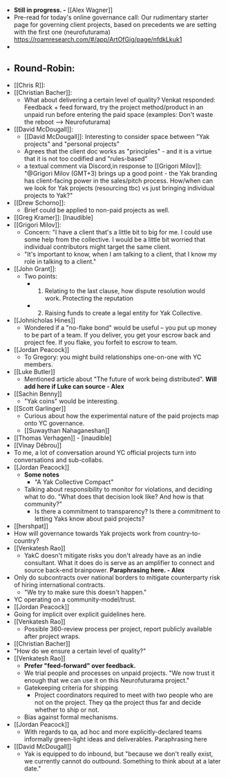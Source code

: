 - __Still in progress. -__ [[Alex Wagner]]
- Pre-read for today's online governance call: Our rudimentary starter page for governing client projects, based on precedents we are setting with the first one (neurofuturama) https://roamresearch.com/#/app/ArtOfGig/page/nfdkLkuk1
- 
- ## Round-Robin:
- [[Chris R]]:
- [[Christian Bacher]]:
    - What about delivering a certain level of quality? Venkat responded: Feedback + feed forward, try the project method/product in an unpaid run before entering the paid space (examples: Don't waste the reboot --> Neurofuturama)
- [[David McDougall]]: 
    - [[David McDougall]]: Interesting to consider space between "Yak projects" and "personal projects"
    - Agrees that the client doc works as "principles" - and it is a virtue that it is not too codified and "rules-based"
    - a textual comment via Discord,in response to [[Grigori Milov]]: "@Grigori Milov (GMT+3) brings up a good point - the Yak branding has client-facing power in the sales/pitch process. How/when can we look for Yak projects (resourcing tbc) vs just bringing individual projects to Yak?"
- [[Drew Schorno]]:
    - Brief could be applied to non-paid projects as well.
- [[Greg Kramer]]: [Inaudible]
- [[Grigori Milov]]: 
    - Concern: "I have a client that's a little bit to big for me. I could use some help from the collective. I would be a little bit worried that individual contributors might target the same client.
    - "It's important to know, when I am talking to a client, that I know my role in talking to a client."
- [[John Grant]]:
    - Two points:
        - 1. Relating to the last clause, how dispute resolution would work. Protecting the reputation 
        - 2. Raising funds to create a legal entity for Yak Collective.
- [[Johnicholas Hines]]
    - Wondered if a "no-flake bond" would be useful – you put up money to be part of a team. If you deliver, you get your escrow back and project fee. If you flake, you forfeit to escrow to team.
- [[Jordan Peacock]]
    - To Gregory: you might build relationships one-on-one with YC members.
- [[Luke Butler]]
    - Mentioned article about "The future of work being distributed". __Will add here if Luke can source - Alex__
- [[Sachin Benny]]
    - "Yak coins" would be interesting.
- [[Scott Garlinger]]
    - Curious about how the experimental nature of the paid projects map onto YC governance. 
    - [[Suwaythan Nahaganeshan]]
- [[Thomas Verhagen]] - [inaudible]
- [[Vinay Débrou]]
- To me, a lot of conversation around YC official projects turn into conversations and sub-collabs.
- [[Jordan Peacock]]
    - **Some notes**
        - "A Yak Collective Compact"
    - Talking about responsibility to monitor for violations, and deciding what to do. "What does that decision look like? And how is that community?"
        - Is there a commitment to transparency? Is there a commitment to letting Yaks know about paid projects?
- [[hershpat]]
- How will governance towards Yak projects work from country-to-country?
- [[Venkatesh Rao]]
    - YakC doesn't mitigate risks you don't already have as an indie consultant. What it does do is serve as an amplifier to connect and source back-end brainpower. __Paraphrasing here. - Alex__
- Only do subcontracts over national borders to mitigate counterparty risk of hiring international contracts.
    - "We try to make sure this doesn't happen."
- YC operating on a community-model/trust. 
- [[Jordan Peacock]]
- Going for implicit over explicit guidelines here.
- [[Venkatesh Rao]]
    - Possible 360-review process per project, report publicly available after project wraps.
- [[Christian Bacher]]
- "How do we ensure a certain level of quality?"
- [[Venkatesh Rao]]
    - **Prefer "feed-forward" over feedback.**
    - We trial people and processes on unpaid projects. "We now trust it enough that we can use it on this Neurofuturama project."
    - Gatekeeping criteria for shipping
        - Project coordinators required to meet with two people who are not on the project. They qa the project thus far and decide whether to ship or not.
    - Bias against formal mechanisms. 
- [[Jordan Peacock]]
    - With regards to qa, ad hoc and more explicitly-declared teams informally green-light ideas and deliverables. Paraphrasing here
- [[David McDougall]]
    - Yak is equipped to do inbound, but "because we don't really exist, we currently cannot do outbound. Something to think about at a later date."
